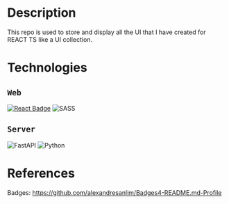 # Description
This repo is used to store and display all the UI that I have created for REACT TS like a UI collection.

# Technologies

## **`Web`**
[![React Badge](https://img.shields.io/badge/-React-61DBFB?style=for-the-badge&labelColor=black&logo=react&logoColor=61DBFB)](#) ![SASS](https://img.shields.io/badge/SASS-hotpink.svg?style=for-the-badge&logo=SASS&logoColor=white)


## **`Server`**
![FastAPI](https://img.shields.io/badge/FastAPI-005571?style=for-the-badge&logo=fastapi) ![Python](https://img.shields.io/badge/python-3670A0?style=for-the-badge&logo=python&logoColor=ffdd54)


# References

Badges: https://github.com/alexandresanlim/Badges4-README.md-Profile